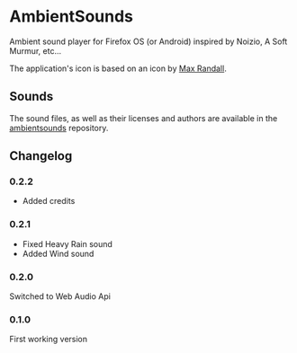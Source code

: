 # AmbientSounds

Ambient sound player for Firefox OS (or Android) inspired by Noizio, A
Soft Murmur, etc...

The application's icon is based on an icon by
[Max Randall](http://www.maxrandall.com/).

## Sounds

The sound files, as well as their licenses and authors are available in
the [ambientsounds](https://github.com/Muges/ambientsounds) repository.

## Changelog

### 0.2.2

- Added credits

### 0.2.1

- Fixed Heavy Rain sound
- Added Wind sound

### 0.2.0

Switched to Web Audio Api

### 0.1.0

First working version
